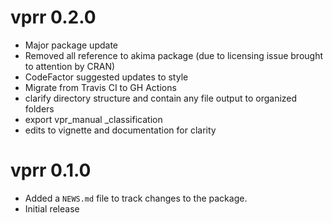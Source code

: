 # vprr 0.2.0
* Major package update
* Removed all reference to akima package (due to licensing issue brought to attention by CRAN)
* CodeFactor suggested updates to style
* Migrate from Travis CI to GH Actions
* clarify directory structure and contain any file output to organized folders
* export vpr_manual _classification
* edits to vignette and documentation for clarity

# vprr 0.1.0

* Added a `NEWS.md` file to track changes to the package.
* Initial release
